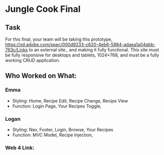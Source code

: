 # Jungle Cook Final

## Task

For this final, your team will be taking this prototype, https://xd.adobe.com/spec/000d9233-c620-4eb6-5884-adaea1a04abb-763c/Links to an external site., and making it fully functional. This site must be fully responsive for desktops and tablets, 1024×768, and must be a fully working CRUD application.

## Who Worked on What:

### Emma

- Styling: Home, Recipe Edit, Recipe Change, Recipe View
- Function: Login Page, Your Recipes Toggle,

### Logan

- Styling: Nav, Footer, Login, Browse, Your Recipes
- Function: MVC Model, Recipe Injection,

### Web 4 Link:
